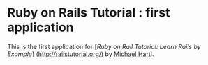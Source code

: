 # Ruby on Rails Tutorial : first application

This is the first application for 
[*Ruby on Rail Tutorial: Learn Rails by Example*] (http://railstutorial.org/) 
by [Michael Hartl](http://michaelhartl.com/).
